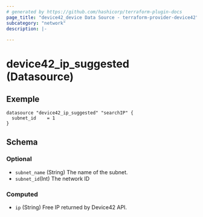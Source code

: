```yaml
---
# generated by https://github.com/hashicorp/terraform-plugin-docs
page_title: "device42_device Data Source - terraform-provider-device42"
subcategory: "network"
description: |-
  
---
```


# device42_ip_suggested (Datasource)

## Exemple 

```hcl
datasource "device42_ip_suggested" "searchIP" {
  subnet_id    = 1
}
```


<!-- schema generated by tfplugindocs -->
## Schema

### Optional

- `subnet_name` (String) The name of the subnet.
- `subnet_id`(Int) The network ID

### Computed

- `ip` (String) Free IP returned by Device42 API.